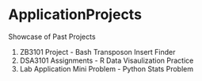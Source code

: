 # ApplicationProjects
Showcase of Past Projects
1. ZB3101 Project - Bash Transposon Insert Finder
2. DSA3101 Assignments - R Data Visaulization Practice
3. Lab Application Mini Problem - Python Stats Problem

